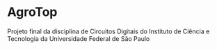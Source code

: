 # AgroTop
Projeto final da disciplina de Circuitos Digitais do Instituto de Ciência e Tecnologia da Universidade Federal de São Paulo
